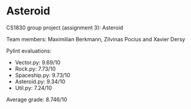 # Asteroid
CS1830 group project (assignment 3): Asteroid

Team members: Maximilian Berkmann, Zilvinas Pocius and Xavier Dersy

Pylint evaluations:
*  Vector.py: 9.69/10
*  Rock.py: 7.73/10
*  Spaceship.py: 9.73/10
*  Asteroid.py: 9.34/10
*  Util.py: 7.24/10

Average grade: 8.746/10
